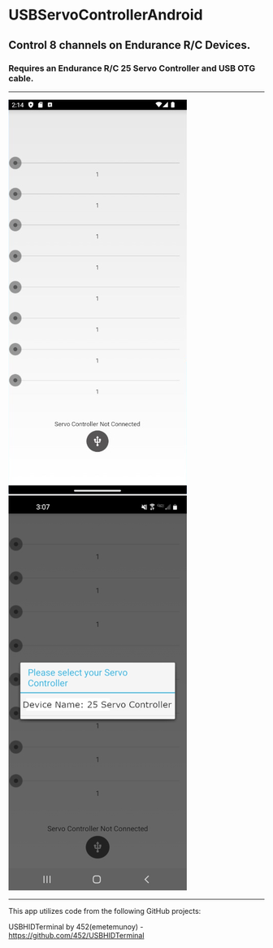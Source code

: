 # USBServoControllerAndroid

## Control 8 channels on Endurance R/C Devices.

### Requires an Endurance R/C 25 Servo Controller and USB OTG cable.

----------------------------------------------------------------------------------------------------------------------------------

![alt text](https://github.com/endurancerc/USBServoControllerAndroid/blob/master/USBServoControllerAndroid_screencap.jpg?raw=true)
![alt text](https://github.com/endurancerc/USBServoControllerAndroid/blob/master/USBServoControllerAndroid_select.jpg?raw=true)

----------------------------------------------------------------------------------------------------------------------------------

This app utilizes code from the following GitHub projects: 

USBHIDTerminal by 452(emetemunoy) - https://github.com/452/USBHIDTerminal
